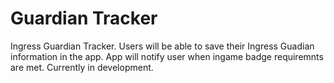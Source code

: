 # Guardian Tracker

Ingress Guardian Tracker.  Users will be able to save their Ingress Guadian information in the app.  App will notify user when ingame badge requiremnts are met. Currently in development.

